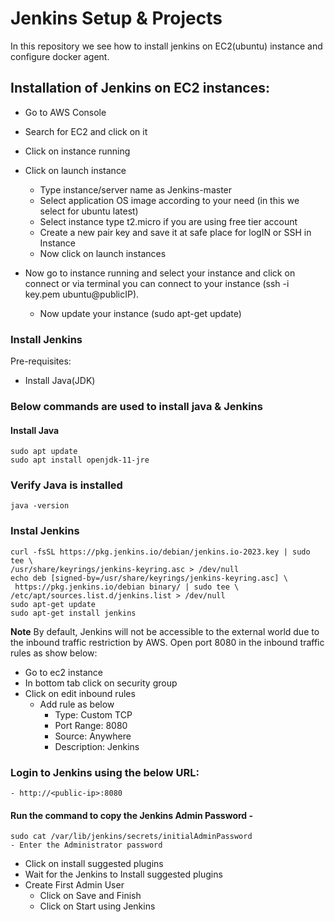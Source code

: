 # Jenkins Setup & Projects
In this repository we see how to install jenkins on EC2(ubuntu) instance and configure docker agent.

## Installation of Jenkins on EC2 instances:
 - Go to AWS Console
 - Search for EC2 and click on it
 - Click on instance running
 - Click on launch instance

    - Type instance/server name as Jenkins-master
    - Select application OS image according to your need (in this we select for ubuntu latest)
    - Select instance type t2.micro if you are using free tier account 
    - Create a new pair key and save it at safe place for logIN or SSH in Instance
    - Now click on launch instances
 - Now go to instance running and select your instance and click on connect or via terminal you can connect to your instance (ssh -i 
  key.pem ubuntu@publicIP).
    - Now update your instance (sudo apt-get update)

### Install Jenkins
 Pre-requisites:
 - Install Java(JDK)

### Below commands are used to install java & Jenkins
 #### Install Java
    sudo apt update
    sudo apt install openjdk-11-jre
 ### Verify Java is installed
    java -version
 ### Instal Jenkins
    curl -fsSL https://pkg.jenkins.io/debian/jenkins.io-2023.key | sudo tee \
    /usr/share/keyrings/jenkins-keyring.asc > /dev/null
    echo deb [signed-by=/usr/share/keyrings/jenkins-keyring.asc] \
     https://pkg.jenkins.io/debian binary/ | sudo tee \
    /etc/apt/sources.list.d/jenkins.list > /dev/null
    sudo apt-get update
    sudo apt-get install jenkins

**Note** By default, Jenkins will not be accessible to the external world due to the inbound traffic restriction by AWS. Open port 8080 in the inbound traffic rules as show below:

 - Go to ec2 instance
 - In bottom tab click on security group
 - Click on edit inbound rules
    - Add rule as below
        - Type: Custom TCP
        - Port Range: 8080
        - Source: Anywhere
        - Description: Jenkins

### Login to Jenkins using the below URL:
    - http://<public-ip>:8080
#### Run the command to copy the Jenkins Admin Password -    
    sudo cat /var/lib/jenkins/secrets/initialAdminPassword 
    - Enter the Administrator password
 - Click on install suggested plugins
 - Wait for the Jenkins to Install suggested plugins
 - Create First Admin User
    - Click on Save and Finish
    - Click on Start using Jenkins